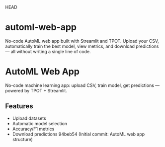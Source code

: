 HEAD
# automl-web-app
No-code AutoML web app built with Streamlit and TPOT. Upload your CSV, automatically train the best model, view metrics, and download predictions — all without writing a single line of code.

# AutoML Web App

No-code machine learning app: upload CSV, train model, get predictions — powered by TPOT + Streamlit.

## Features
- Upload datasets
- Automatic model selection
- Accuracy/F1 metrics
- Download predictions
 94beb54 (Initial commit: AutoML web app structure)

